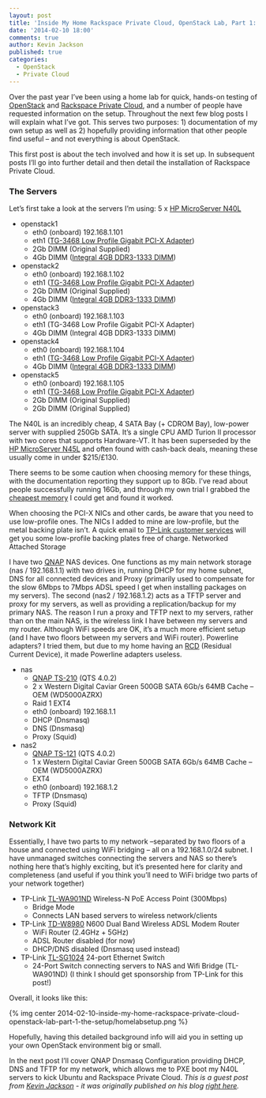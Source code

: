 ```yaml
---
layout: post
title: 'Inside My Home Rackspace Private Cloud, OpenStack Lab, Part 1: The Setup'
date: '2014-02-10 18:00'
comments: true
author: Kevin Jackson
published: true
categories:
  - OpenStack
  - Private Cloud
---
```


Over the past year I’ve been using a home lab for quick, hands-on testing of [OpenStack](http://openstack.org) and [Rackspace Private Cloud](http://www.rackspace.com/cloud/private/), and a number of people have requested information on the setup. Throughout the next few blog posts I will explain what I’ve got. This serves two purposes: 1) documentation of my own setup as well as 2) hopefully providing information that other people find useful – and not everything is about OpenStack.

This first post is about the tech involved and how it is set up. In subsequent posts I’ll go into further detail and then detail the installation of Rackspace Private Cloud.

<!-- more -->

### The Servers

Let’s first take a look at the servers I’m using:
5 x [HP MicroServer N40L](http://www.amazon.co.uk/gp/product/B00AHQUX86/)

* openstack1
  * eth0 (onboard) 192.168.1.101
  * eth1 ([TG-3468 Low Profile Gigabit PCI-X Adapter](http://www.amazon.co.uk/dp/B001OQSZQ0))
  * 2Gb DIMM (Original Supplied)
  * 4Gb DIMM ([Integral 4GB DDR3-1333 DIMM](http://www.amazon.co.uk/dp/B005CN3B2E))
* openstack2
  * eth0 (onboard) 192.168.1.102
  * eth1 ([TG-3468 Low Profile Gigabit PCI-X Adapter](http://www.amazon.co.uk/dp/B001OQSZQ0))
  * 2Gb DIMM (Original Supplied)
  * 4Gb DIMM ([Integral 4GB DDR3-1333 DIMM](http://www.amazon.co.uk/dp/B005CN3B2E))
* openstack3
  * eth0 (onboard) 192.168.1.103
  * eth1 (TG-3468 Low Profile Gigabit PCI-X Adapter)
  * 4Gb DIMM (Integral 4GB DDR3-1333 DIMM)
* openstack4
  * eth0 (onboard) 192.168.1.104
  * eth1 ([TG-3468 Low Profile Gigabit PCI-X Adapter](http://www.amazon.co.uk/dp/B001OQSZQ0))
  * 4Gb DIMM ([Integral 4GB DDR3-1333 DIMM](http://www.amazon.co.uk/dp/B005CN3B2E))
* openstack5
  * eth0 (onboard) 192.168.1.105
  * eth1 ([TG-3468 Low Profile Gigabit PCI-X Adapter](http://www.amazon.co.uk/dp/B001OQSZQ0))
  * 2Gb DIMM (Original Supplied)
  * 2Gb DIMM (Original Supplied)

The N40L is an incredibly cheap, 4 SATA Bay (+ CDROM Bay), low-power server with supplied 250Gb SATA. It’s a single CPU AMD Turion II processor with two cores that supports Hardware-VT.  It has been superseded by the [HP MicroServer N45L](http://www.amazon.co.uk/gp/product/B00AHQUX86) and often found with cash-back deals, meaning these usually come in under $215/£130.

There seems to be some caution when choosing memory for these things, with the documentation reporting they support up to 8Gb. I’ve read about people successfully running 16Gb, and through my own trial I grabbed the [cheapest memory](http://www.amazon.co.uk/dp/B005CN3B2E) I could get and found it worked.

When choosing the PCI-X NICs and other cards, be aware that you need to use low-profile ones. The NICs I added to mine are low-profile, but the metal backing plate isn’t. A quick email to [TP-Link customer services](http://uk.tp-link.com/support/contact/?categoryid=530) will get you some low-profile backing plates free of charge.
Networked Attached Storage

I have two [QNAP](http://www.qnap.com/useng/index.php?sn=69&lang=en-us) NAS devices. One functions as my main network storage (nas / 192.168.1.1) with two drives in, running DHCP for my home subnet, DNS for all connected devices and Proxy (primarily used to compensate for the slow 6Mbps to 7Mbps ADSL speed I get when installing packages on my servers). The second (nas2 / 192.168.1.2) acts as a TFTP server and proxy for my servers, as well as providing a replication/backup for my primary NAS. The reason I run a proxy and TFTP next to my servers, rather than on the main NAS, is the wireless link I have between my servers and my router. Although WiFi speeds are OK, it’s a much more efficient setup (and I have two floors between my servers and WiFi router). Powerline adapters? I tried them, but due to my home having an [RCD](http://www.esc.org.uk/public/home-electrics/rcd-faqs/) (Residual Current Device), it made Powerline adapters useless.
* nas
  * [QNAP TS-210](http://www.amazon.co.uk/dp/B004LOANJ4) (QTS 4.0.2)
  * 2 x Western Digital Caviar Green 500GB SATA 6Gb/s 64MB Cache – OEM (WD5000AZRX)
  * Raid 1 EXT4
  * eth0 (onboard) 192.168.1.1
  * DHCP (Dnsmasq)
  * DNS (Dnsmasq)
  * Proxy (Squid)
* nas2
  * [QNAP TS-121](http://www.amazon.co.uk/dp/B00C1YMKSS) (QTS 4.0.2)
  * 1 x Western Digital Caviar Green 500GB SATA 6Gb/s 64MB Cache – OEM (WD5000AZRX)
  * EXT4
  * eth0 (onboard) 192.168.1.2
  * TFTP (Dnsmasq)
  * Proxy (Squid)
### Network Kit

Essentially, I have two parts to my network –separated by two floors of a house and connected using WiFi bridging – all on a 192.168.1.0/24 subnet. I have unmanaged switches connecting the servers and NAS so there’s nothing here that’s highly exciting, but it’s presented here for clarity and completeness (and useful if you think you’ll need to WiFi bridge two parts of your network together)

* TP-Link [TL-WA901ND](http://www.amazon.co.uk/dp/B002YETVXC) Wireless-N PoE Access Point (300Mbps)
  * Bridge Mode
  * Connects LAN based servers to wireless network/clients
* TP-Link [TD-W8980](http://www.amazon.co.uk/dp/B00B1NSB8S) N600 Dual Band Wireless ADSL Modem Router
  * WiFi Router (2.4GHz + 5GHz)
  * ADSL Router disabled (for now)
  * DHCP/DNS disabled (Dnsmasq used instead)
* TP-Link [TL-SG1024](http://www.amazon.co.uk/dp/B003UWXFM0) 24-port Ethernet Switch
  * 24-Port Switch connecting servers to NAS and Wifi Bridge (TL-WA901ND)
(I think I should get sponsorship from TP-Link for this post!)

Overall, it looks like this:

{% img center 2014-02-10-inside-my-home-rackspace-private-cloud-openstack-lab-part-1-the-setup/homelabsetup.png %}

Hopefully, having this detailed background info will aid you in setting up your own OpenStack environment big or small.

In the next post I’ll cover QNAP Dnsmasq Configuration providing DHCP, DNS and TFTP for my network, which allows me to PXE boot my N40L servers to kick Ubuntu and Rackspace Private Cloud.
*This is a guest post from [Kevin Jackson](https://twitter.com/itarchitectkev) - it was originally published on his blog [right here](http://openstackr.wordpress.com/2014/02/02/home-rackspace-private-cloud-openstack-lab-part-1/).*

